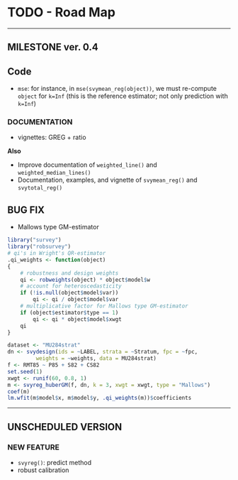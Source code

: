 # TODO - Road Map

---

## MILESTONE ver. 0.4

## Code

* `mse`: for instance, in `mse(svymean_reg(object))`, we must re-compute `object` for `k=Inf` (this is the reference estimator; not only prediction with `k=Inf`)

### DOCUMENTATION

* vignettes: GREG + ratio

**Also**

* Improve documentation of `weighted_line()`  and  `weighted_median_lines()`
* Documentation, examples, and vignette of `svymean_reg()` and `svytotal_reg()`

## BUG FIX

* Mallows type GM-estimator

```R
library("survey")
library("robsurvey")
# qi's in Wright's QR-estimator
.qi_weights <- function(object)
{
    # robustness and design weights
    qi <- robweights(object) * object$model$w
    # account for heteroscedasticity
    if (!is.null(object$model$var))
        qi <- qi / object$model$var
    # multiplicative factor for Mallows type GM-estimator
    if (object$estimator$type == 1)
        qi <- qi * object$model$xwgt
    qi
}

dataset <- "MU284strat"
dn <- svydesign(ids = ~LABEL, strata = ~Stratum, fpc = ~fpc,
         weights = ~weights, data = MU284strat)
f <- RMT85 ~ P85 + S82 + CS82
set.seed(1)
xwgt <- runif(60, 0.8, 1)
m <- svyreg_huberGM(f, dn, k = 3, xwgt = xwgt, type = "Mallows")
coef(m)
lm.wfit(m$model$x, m$model$y, .qi_weights(m))$coefficients

```







---

## UNSCHEDULED VERSION

### NEW FEATURE

* `svyreg()`: predict method
* robust calibration
